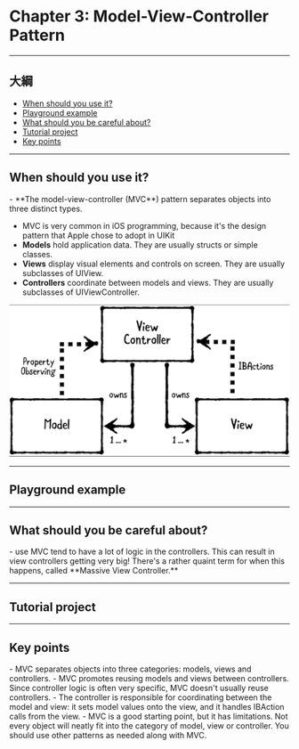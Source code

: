 # Chapter 3: Model-View-Controller Pattern

------

## 大綱

- [When should you use it?](#1)
- [Playground example](#2)
- [What should you be careful about?](#3)
- [Tutorial project](#4)
- [Key points](#5)

------

<h2 id="1">When should you use it?</h2>
- **The model-view-controller (MVC**) pattern separates objects into three distinct types. 

  - MVC is very common in iOS programming, because it's the design pattern that Apple chose to adopt in UIKit
  - **Models** hold application data. They are usually structs or simple classes.
  - **Views** display visual elements and controls on screen. They are usually subclasses of UIView.
  - **Controllers** coordinate between models and views. They are usually subclasses of UIViewController.

  ![](../.gitbook/assets/42.png)

------

<h2 id="2">Playground example</h2>

------

<h2 id="3">What should you be careful about?</h2>
- use MVC tend to have a lot of logic in the controllers. This can result in view controllers getting very big! There's a rather quaint term for when this happens, called **Massive View Controller.**

------

<h2 id="4">Tutorial project</h2>

------

<h2 id="5">Key points</h2>
- MVC separates objects into three categories: models, views and controllers.
- MVC promotes reusing models and views between controllers. Since controller logic is often very specific, MVC doesn't usually reuse controllers.
- The controller is responsible for coordinating between the model and view: it sets model values onto the view, and it handles IBAction calls from the view.
- MVC is a good starting point, but it has limitations. Not every object will neatly fit into the category of model, view or controller. You should use other patterns as needed along with MVC.